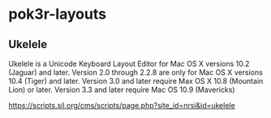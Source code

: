 # pok3r-layouts

## Ukelele

Ukelele is a Unicode Keyboard Layout Editor for Mac OS X versions 10.2 (Jaguar) and later. Version 2.0 through 2.2.8 are only for Mac OS X versions 10.4 (Tiger) and later. Version 3.0 and later require Max OS X 10.8 (Mountain Lion) or later. Version 3.3 and later require Mac OS 10.9 (Mavericks)

https://scripts.sil.org/cms/scripts/page.php?site_id=nrsi&id=ukelele
